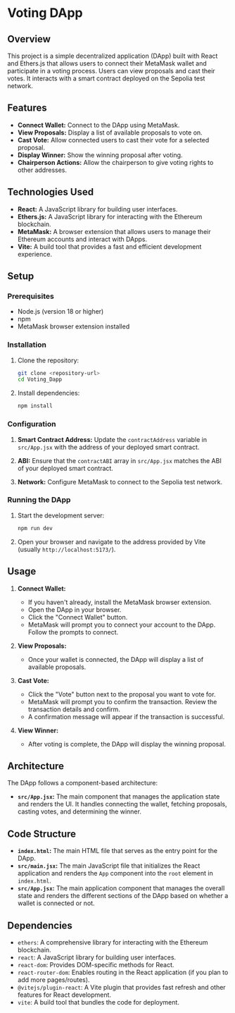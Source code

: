 # Voting DApp

## Overview

This project is a simple decentralized application (DApp) built with React and Ethers.js that allows users to connect their MetaMask wallet and participate in a voting process. Users can view proposals and cast their votes. It interacts with a smart contract deployed on the Sepolia test network.

## Features

-   **Connect Wallet:** Connect to the DApp using MetaMask.
-   **View Proposals:** Display a list of available proposals to vote on.
-   **Cast Vote:** Allow connected users to cast their vote for a selected proposal.
-   **Display Winner:** Show the winning proposal after voting.
-   **Chairperson Actions:** Allow the chairperson to give voting rights to other addresses.

## Technologies Used

-   **React:** A JavaScript library for building user interfaces.
-   **Ethers.js:** A JavaScript library for interacting with the Ethereum blockchain.
-   **MetaMask:** A browser extension that allows users to manage their Ethereum accounts and interact with DApps.
-   **Vite:** A build tool that provides a fast and efficient development experience.

## Setup

### Prerequisites

-   Node.js (version 18 or higher)
-   npm
-   MetaMask browser extension installed

### Installation

1.  Clone the repository:

    ```bash
    git clone <repository-url>
    cd Voting_Dapp
    ```

2.  Install dependencies:

    ```bash
    npm install
    ```

### Configuration

1.  **Smart Contract Address:** Update the `contractAddress` variable in `src/App.jsx` with the address of your deployed smart contract.

2.  **ABI:** Ensure that the `contractABI` array in `src/App.jsx` matches the ABI of your deployed smart contract.

3.  **Network:** Configure MetaMask to connect to the Sepolia test network.

### Running the DApp

1.  Start the development server:

    ```bash
    npm run dev
    ```

2.  Open your browser and navigate to the address provided by Vite (usually `http://localhost:5173/`).

## Usage

1.  **Connect Wallet:**
    -   If you haven't already, install the MetaMask browser extension.
    -   Open the DApp in your browser.
    -   Click the "Connect Wallet" button.
    -   MetaMask will prompt you to connect your account to the DApp. Follow the prompts to connect.

2.  **View Proposals:**
    -   Once your wallet is connected, the DApp will display a list of available proposals.

3.  **Cast Vote:**
    -   Click the "Vote" button next to the proposal you want to vote for.
    -   MetaMask will prompt you to confirm the transaction. Review the transaction details and confirm.
    -   A confirmation message will appear if the transaction is successful.

4.  **View Winner:**
    -   After voting is complete, the DApp will display the winning proposal.

## Architecture

The DApp follows a component-based architecture:

-   **`src/App.jsx`:** The main component that manages the application state and renders the UI. It handles connecting the wallet, fetching proposals, casting votes, and determining the winner.

## Code Structure

-   **`index.html`:** The main HTML file that serves as the entry point for the DApp.
-   **`src/main.jsx`:** The main JavaScript file that initializes the React application and renders the `App` component into the `root` element in `index.html`.
-   **`src/App.jsx`:** The main application component that manages the overall state and renders the different sections of the DApp based on whether a wallet is connected or not.

## Dependencies

-   `ethers`: A comprehensive library for interacting with the Ethereum blockchain.
-   `react`: A JavaScript library for building user interfaces.
-   `react-dom`: Provides DOM-specific methods for React.
-   `react-router-dom`: Enables routing in the React application (if you plan to add more pages/routes).
-   `@vitejs/plugin-react`: A Vite plugin that provides fast refresh and other features for React development.
-   `vite`: A build tool that bundles the code for deployment.



